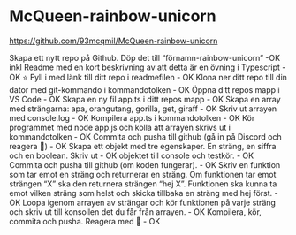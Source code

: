 # McQueen-rainbow-unicorn

https://github.com/93mcqmil/McQueen-rainbow-unicorn


Skapa ett nytt repo på Github. Döp det till “förnamn-rainbow-unicorn” -OK
inkl Readme med en kort beskrivning av att detta är en övning i Typescript - OK
⭐ Fyll i med länk till ditt repo i readmefilen - OK
Klona ner ditt repo till din dator med git-kommando i kommandotolken - OK
Öppna ditt repos mapp i VS Code - OK
Skapa en ny fil app.ts i ditt repos mapp - OK
Skapa en array med strängarna: apa, orangutang, gorilla, get, giraff - OK
Skriv ut arrayen med console.log - OK
Kompilera app.ts i kommandotolken - OK
Kör programmet med node app.js och kolla att arrayen skrivs ut i kommandotolken - OK
Commita och pusha till github (gå in på Discord och reagera 💪) - OK
Skapa ett objekt med tre egenskaper. En sträng, en siffra och en boolean. Skriv ut - OK objektet till console och testkör. - OK
Commita och pusha till github (om koden fungerar). - OK
Skriv en funktion som tar emot en sträng och returnerar en sträng. Om funktionen tar emot strängen “X” ska den returnera strängen “hej X”. Funktionen ska kunna ta emot vilken sträng som helst och skicka tillbaka en sträng med hej först. - OK
Loopa igenom arrayen av strängar och kör funktionen på varje sträng och skriv ut till konsollen det du får från arrayen. - OK
Kompilera, kör, commita och pusha. Reagera med 👑 - OK




